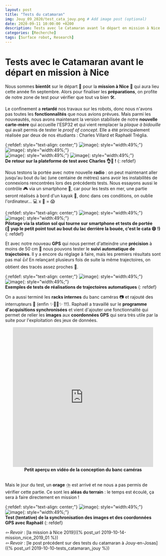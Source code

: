 ```yaml
---
layout: post
title: "Tests du catamaran"
img: Jouy_09_2020/test_cata_jouy.png # Add image post (optional)
date: 2020-09-11 10:00:00 +0200
description: Tests avec le Catamaran avant le départ en mission à Nice
categories: [Recherche]
tags: [Surface robot, Research]
---
```


# Tests avec le Catamaran avant le départ en mission à Nice 

Nous sommes **bientôt** sur le départ 🎒 pour la **mission à Nice** 🌊 qui aura lieu cette année fin septembre. Alors pour finaliser les **préparations**, on profite de notre zone de test pour vérifier que tout va bien 🛠️. 


Le confinement a **retardé** nos travaux sur les robots, donc nous n'avons pas toutes les **fonctionnalités** que nous avions prévues. Mais parmi les nouveautés, nous avons maintenant la version stabilisée de notre **nouvelle carte-mère** qui accueille l'ESP32 et qui vient remplacer la *plaque à bidouille* qui avait permis de tester le *proof of concept*. Elle a été principalement réalisée par deux de nos étudiants : Charles Villard et Raphaël Tréglia. 


 {:refdef: style="text-align: center;"}
 ![image]({{site.baseurl}}/assets/img/Jouy_09_2020/test_cata_01.jpg){: style="width:49%;"}  ![image]({{site.baseurl}}/assets/img/Jouy_09_2020/test_cata_02.jpg){: style="width:49%;"} <br/>
  ![image]({{site.baseurl}}/assets/img/Jouy_09_2020/test_cata_03.jpg){: style="width:49%;"}
  ![image]({{site.baseurl}}/assets/img/Jouy_09_2020/test_cata_04.jpg){: style="width:49%;"}<br/>
 **De retour sur la plateforme de test avec Charles 👌🚀 !**
 {: refdef}


Nous testons la portée avec notre nouvelle **radio** : on peut maintenant aller jusqu'au bout du lac (une centaine de mètres) sans avoir les instabilités de connexions rencontrées lors des précédents tests. Nous essayons aussi le contrôle 🎮 via un smartphone 📱, car pour les tests en mer, une partie seront réalisés à bord d'un kayak 🚣‍, donc dans ces conditions, on oublie l'ordinateur... 💻 x 🌊 = 😱

 {:refdef: style="text-align: center;"}
 ![image]({{site.baseurl}}/assets/img/Jouy_09_2020/test_cata_05.jpg){: style="width:49%;"}  ![image]({{site.baseurl}}/assets/img/Jouy_09_2020/test_cata_06.jpg){: style="width:49%;"} <br/>
 **Pilotage via la station sol qui tourne sur smartphone et tests de portée<br/>(🧐 yup le petit point tout au bout du lac derrière la bouée, c'est le cata 😄 !)**
 {: refdef}

 
 
 Et avec notre nouveau **GPS** qui nous permet d'atteindre une **précision** à moins de 50 cm 📍 nous pouvons tester le **suivi automatique de trajectoires**. Il y a encore du réglage à faire, mais les premiers résultats sont pas mal 👍! En relançant plusieurs fois de suite la même trajectoires, on obtient des tracés assez proches 🙂.
 
 
 {:refdef: style="text-align: center;"}
 ![image]({{site.baseurl}}/assets/img/Jouy_09_2020/test_cata_07.png){: style="width:49%;"}  ![image]({{site.baseurl}}/assets/img/Jouy_09_2020/test_cata_08.png){: style="width:49%;"} <br/>
 **Exemples de tests de réalisations de trajectoires automatiques**
 {: refdef}


On a aussi terminé les **racks internes** du banc caméras 📷 et rajouté des interrupteurs 🛑 (enfin ✨💃🕺✨ !!!). Raphaël a travaillé sur le **programme d'acquisitions synchronisées** et vient d'ajouter une fonctionnalité qui permet de relier les **images** aux **coordonnées GPS** qui sera très utile par la suite pour l'exploitation des jeux de données. 


<center>
<iframe src="https://www.youtube.com/embed/L9jGiOAH1K4" style="width: 90%; min-height:450px; border:none;overflow:hidden" scrolling="no" frameborder="0" allowTransparency="true" allowFullScreen="true"></iframe>
<br/><strong>Petit aperçu en vidéo de la conception du banc caméras</strong>
</center>

<br/>Mais le jour du test, un **orage** ⛈️ est arrivé et ne nous a pas permis de vérifier cette partie. Ce sont les **aléas du terrain** : le temps est écoulé, ça sera à faire directement en mission !

 {:refdef: style="text-align: center;"}
 ![image]({{site.baseurl}}/assets/img/Jouy_09_2020/test_cata_09.jpg){: style="width:49%;"}  ![image]({{site.baseurl}}/assets/img/Jouy_09_2020/test_cata_10.jpg){: style="width:49%;"} <br/>
 **Test (tentative) de la synchronisation des images et des coordonnées GPS avec Raphaël**
 {: refdef}
 
 

<!-- *&#x21E8; Voir* : [la mission à Nice 2020]({% post_url 2019-10-14-mission_nice_2019_01 %})<br/> -->
*&#x21E6; Revoir* : [la mission à Nice 2019]({% post_url 2019-10-14-mission_nice_2019_01 %})<br/>
*&#x21E6; Revoir* : [le post précédent sur des tests du catamaran à Jouy-en-Josas]({% post_url 2019-10-10-tests_catamaran_jouy %})<br/>
